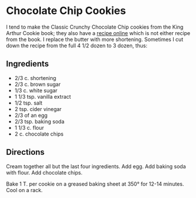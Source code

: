 # Chocolate Chip Cookies

I tend to make the Classic Crunchy Chocolate Chip cookies from the King Arthur Cookie book; they also have a [recipe online](http://www.kingarthurflour.com/recipes/chocolate-chip-cookies-recipe) which is not either recipe from the book.  I replace the butter with more shortening.  Sometimes I cut down the recipe from the full 4 1/2 dozen to 3 dozen, thus:

## Ingredients

* 2/3 c. shortening
* 2/3 c. brown sugar
* 1/3 c. white sugar
* 1 1/3 tsp. vanilla extract
* 1/2 tsp. salt
* 2 tsp. cider vinegar
* 2/3 of an egg
* 2/3 tsp. baking soda
* 1 1/3 c. flour
* 2 c. chocolate chips

## Directions

Cream together all but the last four ingredients.  Add egg. Add baking soda with flour.  Add chocolate chips.

Bake 1 T. per cookie on a greased baking sheet at 350° for 12-14 minutes.  Cool on a rack.
